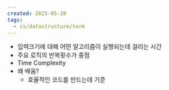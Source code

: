 ```yaml
---
created: 2025-05-10
tags:
  - cs/datastructure/term
---
```


- 입력크기에 대해 어떤 알고리즘이 실행되는데 걸리는 시간
- 주요 로직의 반복횟수가 중점
- Time Complexity
- 왜 배움?
	- 효율적인 코드를 만드는데 기준